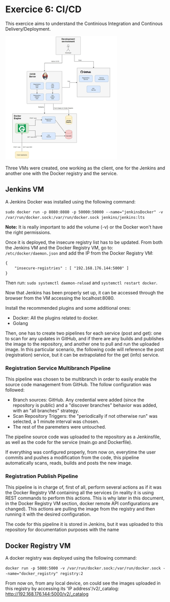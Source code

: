 # Exercice 6: CI/CD

This exercice aims to understand the Continious Integration and Continous Delivery/Deployment. 

<img src="Exercice6-diagram.jpg" alt="drawing" width="350"/>

Three VMs were created, one working as the client, one for the Jenkins and another one with the Docker registry and the service.

## Jenkins VM
A Jenkins Docker was installed using the following command: 

`sudo docker run -p 8080:8080 -p 50000:50000 --name="jenkinsDocker" -v /var/run/docker.sock:/var/run/docker.sock jenkins/jenkins:lts`

**Note:** It is really important to add the volume (-v) or the Docker won't have the right permissions. 

Once it is deployed, the insecure registry list has to be updated. From both the Jenkins VM and the Docker Registry VM, go to: `/etc/docker/daemon.json` and add the IP from the Docker Registry VM: 
```
{
    "insecure-registries" : [ "192.168.176.144:5000" ]
}
```

Then run: `sudo systemctl daemon-reload` and `systemctl restart docker`. 

Now that Jenkins has been properly set up, it can be accessed through the browser from the VM accessing the localhost:8080. 

Install the recommended plugins and some additional ones: 
* Docker: All the plugins related to docker.
* Golang

Then, one has to create two pipelines for each service (post and get): one to scan for any updates in GitHub, and if there are any builds and publishes the image to the repository, and another one to pull and run the uploaded image. In this particular scenario, the following code will reference the post (registration) service, but it can be extrapolated for the get (info) service. 

### Registration Service Multibranch Pipeline
This pipeline was chosen to be multibranch in order to easily enable the source code management from GitHub. The follow configuration was followed:
* Branch sources: GitHub. Any credential were added (since the repository is public) and a "discover branches" behavior was added, with an "all branches" strategy. 
* Scan Repository Triggers: the "periodically if not otherwise run" was selected, a 1 minute interval was chosen. 
* The rest of the paremeters were untouched. 

The pipeline source code was uploaded to the repository as a Jenkinsfile, as well as the code for the service (main.go and Dockerfile). 

If everything was configured properly, from now on, everytime the user commits and pushes a modification from the code, this pipeline automatically scans, reads, builds and posts the new image. 

### Registration Publish Pipeline
This pipeline is in charge of, first of all, perform several actions as if it was the Docker Registry VM containing all the services (in reality it is using REST commands to perform this actions. This is why later in this document, in the Docker Registry VM section, docker remote API configurations are changed). This actions are pulling the image from the registry and then running it with the desired configuration. 

The code for this pipeline it is stored in Jenkins, but it was uploaded to this repository for documentation purposes with the name 

## Docker Registry VM
A docker registry was deployed using the following command: 

`docker run -p 5000:5000 -v /var/run/docker.sock:/var/run/docker.sock --name="docker_registry" registry:2`

From now on, from any local device, on could see the images uploaded in this registry by accessing its 'IP address'/v2/_catalog: 
http://192.168.176.144:5000/v2/_catalog


